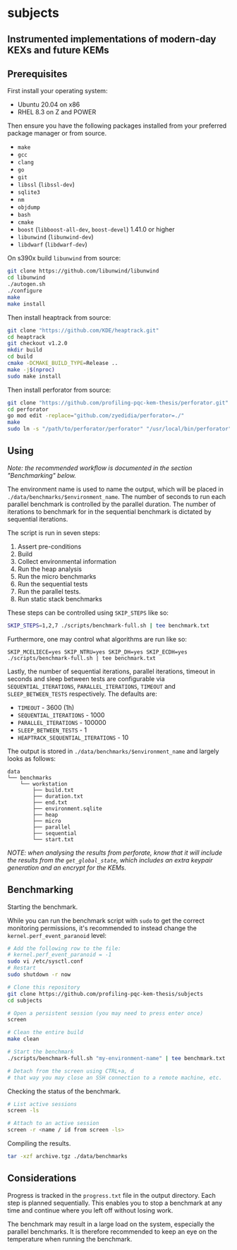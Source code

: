 # subjects
## Instrumented implementations of modern-day KEXs and future KEMs

## Prerequisites

First install your operating system:

* Ubuntu 20.04 on x86
* RHEL 8.3 on Z and POWER

Then ensure you have the following packages installed from your preferred package manager or from source.

* `make`
* `gcc`
* `clang`
* `go`
* `git`
* `libssl` (`libssl-dev`)
* `sqlite3`
* `nm`
* `objdump`
* `bash`
* `cmake`
* `boost` (`libboost-all-dev`, `boost-devel`) 1.41.0 or higher
* `libunwind` (`libunwind-dev`)
* `libdwarf` (`libdwarf-dev`)

On s390x build `libunwind` from source:

```sh
git clone https://github.com/libunwind/libunwind
cd libunwind
./autogen.sh
./configure
make
make install
```

Then install heaptrack from source:

```sh
git clone "https://github.com/KDE/heaptrack.git"
cd heaptrack
git checkout v1.2.0
mkdir build
cd build
cmake -DCMAKE_BUILD_TYPE=Release ..
make -j$(nproc)
sudo make install
```

Then install perforator from source:

```sh
git clone "https://github.com/profiling-pqc-kem-thesis/perforator.git"
cd perforator
go mod edit -replace="github.com/zyedidia/perforator=./"
make
sudo ln -s "/path/to/perforator/perforator" "/usr/local/bin/perforator"
```

## Using

_Note: the recommended workflow is documented in the section "Benchmarking" below._

The environment name is used to name the output, which will be placed in `./data/benchmarks/$environment_name`. The number of seconds to run each parallel benchmark is controlled by the parallel duration. The number of iterations to benchmark for in the sequential benchmark is dictated by sequential iterations.

The script is run in seven steps:

1. Assert pre-conditions
2. Build
3. Collect environmental information
4. Run the heap analysis
5. Run the micro benchmarks
6. Run the sequential tests
7. Run the parallel tests.
8. Run static stack benchmarks

These steps can be controlled using `SKIP_STEPS` like so:

```sh
SKIP_STEPS=1,2,7 ./scripts/benchmark-full.sh | tee benchmark.txt
```

Furthermore, one may control what algorithms are run like so:

```
SKIP_MCELIECE=yes SKIP_NTRU=yes SKIP_DH=yes SKIP_ECDH=yes ./scripts/benchmark-full.sh | tee benchmark.txt
```

Lastly, the number of sequential iterations, parallel iterations, timeout in seconds and sleep between tests are configurable via `SEQUENTIAL_ITERATIONS`, `PARALLEL_ITERATIONS`, `TIMEOUT` and `SLEEP_BETWEEN_TESTS` respectively. The defaults are:

* `TIMEOUT` - 3600 (1h)
* `SEQUENTIAL_ITERATIONS` - 1000
* `PARALLEL_ITERATIONS` - 100000
* `SLEEP_BETWEEN_TESTS` - 1
* `HEAPTRACK_SEQUENTIAL_ITERATIONS` - 10

The output is stored in `./data/benchmarks/$environment_name` and largely looks as follows:

```
data
└── benchmarks
    └── workstation
        ├── build.txt
        ├── duration.txt
        ├── end.txt
        ├── environment.sqlite
        ├── heap
        ├── micro
        ├── parallel
        ├── sequential
        └── start.txt
```

_NOTE: when analysing the results from perforate, know that it will include the results from the `get_global_state`, which includes an extra keypair generation and an encrypt for the KEMs._

## Benchmarking

Starting the benchmark.

While you can run the benchmark script with `sudo` to get the correct monitoring permissions, it's recommended to instead change the `kernel.perf_event_paranoid` level:

```sh
# Add the following row to the file:
# kernel.perf_event_paranoid = -1
sudo vi /etc/sysctl.conf
# Restart
sudo shutdown -r now
```

```sh
# Clone this repository
git clone https://github.com/profiling-pqc-kem-thesis/subjects
cd subjects

# Open a persistent session (you may need to press enter once)
screen

# Clean the entire build
make clean

# Start the benchmark
./scripts/benchmark-full.sh "my-environment-name" | tee benchmark.txt

# Detach from the screen using CTRL+a, d
# that way you may close an SSH connection to a remote machine, etc.
```

Checking the status of the benchmark.

```sh
# List active sessions
screen -ls

# Attach to an active session
screen -r <name / id from screen -ls>
```

Compiling the results.

```sh
tar -xzf archive.tgz ./data/benchmarks
```

## Considerations

Progress is tracked in the `progress.txt` file in the output directory. Each step is planned sequentially. This enables you to stop a benchmark at any time and continue where you left off without losing work.

The benchmark may result in a large load on the system, especially the parallel benchmarks. It is therefore recommended to keep an eye on the temperature when running the benchmark.
